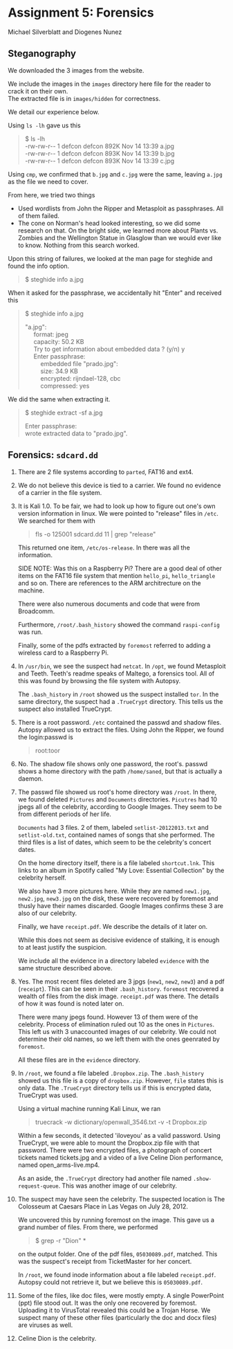 Assignment 5: Forensics
=======================
Michael Silverblatt and Diogenes Nunez

Steganography
---------------

We downloaded the 3 images from the website. 

We include the images in the `images` directory here file for the reader to crack it on their own.<br>
The extracted file is in `images/hidden` for correctness.

We detail our experience below.

Using `ls -lh` gave us this

> $ ls -lh<br>
> -rw-rw-r-- 1 defcon defcon 892K Nov 14 13:39 a.jpg<br>
> -rw-rw-r-- 1 defcon defcon 893K Nov 14 13:39 b.jpg<br>
> -rw-rw-r-- 1 defcon defcon 893K Nov 14 13:39 c.jpg

Using `cmp`, we confirmed that `b.jpg` and `c.jpg` were the same, leaving `a.jpg`
as the file we need to cover.

From here, we tried two things

- Used wordlists from John the Ripper and Metasploit as passphrases.
  All of them failed.
- The cone on Norman's head looked interesting, so we did some research
  on that. On the bright side, we learned more about Plants vs. Zombies
  and the Wellington Statue in Glasglow than we would ever like to know. 
  Nothing from this search worked.

Upon this string of failures, we looked at the man page for steghide and
found the info option.

> $ steghide info a.jpg

When it asked for the passphrase, we accidentally hit "Enter" and received
this

>  $ steghide info a.jpg 
>  
>  "a.jpg":<br>
>  &nbsp;&nbsp;&nbsp;&nbsp; format: jpeg<br>
>  &nbsp;&nbsp;&nbsp;&nbsp; capacity: 50.2 KB<br>
>  &nbsp;&nbsp;&nbsp;&nbsp; Try to get information about embedded data ? (y/n) y<br>
>  &nbsp;&nbsp;&nbsp;&nbsp; Enter passphrase: <br>
>  &nbsp;&nbsp;&nbsp;&nbsp;&nbsp;&nbsp;&nbsp;&nbsp; embedded file "prado.jpg":<br>
>  &nbsp;&nbsp;&nbsp;&nbsp;&nbsp;&nbsp;&nbsp;&nbsp; size: 34.9 KB<br>
>  &nbsp;&nbsp;&nbsp;&nbsp;&nbsp;&nbsp;&nbsp;&nbsp; encrypted: rijndael-128, cbc<br>
>  &nbsp;&nbsp;&nbsp;&nbsp;&nbsp;&nbsp;&nbsp;&nbsp; compressed: yes<br>

We did the same when extracting it.

> $ steghide extract -sf a.jpg
>
> Enter passphrase: <br>
> wrote extracted data to "prado.jpg".


Forensics: `sdcard.dd`
---------------------

1. There are 2 file systems according to `parted`, FAT16 and ext4.
2. We do not believe this device is tied to a carrier. We found no evidence
   of a carrier in the file system.
3. It is Kali 1.0. To be fair, we had to look up how to figure out one's own
   version information in linux. We were pointed to "release" files in `/etc`.
   We searched for them with

   > fls -o 125001 sdcard.dd 11 | grep "release"
   
   This returned one item, `/etc/os-release`. In there was all the information.

   SIDE NOTE: Was this on a Raspberry Pi?
   There are a good deal of other items on the FAT16 file system that mention `hello_pi`,
   `hello_triangle` and so on. There are references to the ARM architrecture on the machine.
   
   There were also numerous documents and code that were from Broadcomm. 
   
   Furthermore, `/root/.bash_history` showed the command `raspi-config` was run.
   
   Finally, some of the pdfs extracted by `foremost` referred to adding a wireless
   card to a Raspberry Pi.
4. In `/usr/bin`, we see the suspect had `netcat`.
   In `/opt`, we found Metasploit and Teeth. Teeth's readme speaks of Maltego,
   a forensics tool. All of this was found by browsing the file system with Autopsy.

   The `.bash_history` in `/root` showed us the suspect installed `tor`.
   In the same directory, the suspect had a `.TrueCrypt` directory. This tells us
   the suspect also installed TrueCrypt.
5. There is a root password. `/etc` contained the passwd and shadow files.
   Autopsy allowed us to extract the files. Using John the Ripper, we 
   found the login:passwd is

   > root:toor
   
6. No. The shadow file shows only one password, the root's. 
   passwd shows a home directory with the path `/home/saned`, but that is actually a daemon.
7. The passwd file showed us root's home directory was `/root`. In there, we
   found deleted `Pictures` and `Documents` directories. `Picutres` had 
   10 jpegs all of the celebrity, according to Google Images. They seem to
   be from different periods of her life. 

   `Documents` had 3 files. 2 of them, labeled `setlist-20122013.txt`
   and `setlist-old.txt`, contained names of songs that she performed. The third
   files is a list of dates, which seem to be the celebrity's concert dates.

   On the home directory itself, there is a file labeled `shortcut.lnk`. This
   links to an album in Spotify called "My Love: Essential Collection" by the celebrity herself.

   We also have 3 more pictures here. While they are named
   `new1.jpg`, `new2.jpg`, `new3.jpg` on the disk, these were recovered by
   foremost and thusly have their names discarded. Google Images confirms
   these 3 are also of our celebrity.

   Finally, we have `receipt.pdf`. We describe the details of it later on.

   While this does not seem as decisive evidence of stalking, it is enough
   to at least justify the suspicion.

   We include all the evidence in a directory labeled `evidence` with the
   same structure described above.
8. Yes. The most recent files deleted are 3 jpgs (`new1`, `new2`, `new3`) and a pdf (`receipt`).
   This can be seen in their `.bash_history`. 
   `foremost` recovered a wealth of files from the disk image. `receipt.pdf` was there. The details
   of how it was found is noted later on.
  
   There were many jpegs found. However 13 of them were of the celebrity. Process of elimination
   ruled out 10 as the ones in `Pictures`. This left us with 3 unaccounted images of our celebrity.
   We could not determine their old names, so we left them with the ones geenrated by `foremost`.

   All these files are in the `evidence` directory.

9. In `/root`, we found a file labeled `.Dropbox.zip`. The `.bash_history` showed us this file
   is a copy of `dropbox.zip`. However, `file` states this is only data. The
   `.TrueCrypt` directory tells us if this is encrypted data, TrueCrypt was used.

   Using a virtual machine running Kali Linux, we ran 

   > truecrack -w dictionary/openwall_3546.txt -v -t Dropbox.zip

   Within a few seconds, it detected 'iloveyou' as a valid password. Using TrueCrypt, 
   we were able to mount the Dropbox.zip file with that password. There were two encrypted
   files, a photograph of concert tickets named tickets.jpg and a video of a live 
   Celine Dion performance, named open_arms-live.mp4. 
   
   As an aside, the `.TrueCrypt` directory had another file named `.show-request-queue`.
   This was another image of our celebrity.
   
10. The suspect may have seen the celebrity. The suspected location is
    The Colosseum at Caesars Place in Las Vegas on July 28, 2012. 

    We uncovered this by running foremost on the image. This gave us
    a grand number of files. From there, we performed

    > $ grep -r "Dion" *

    on the output folder. One of the pdf files, `05030089.pdf`, matched.
    This was the suspect's receipt from TicketMaster for her concert.
    
    In `/root`, we found inode information about a file labeled `receipt.pdf`. 
    Autopsy could not retrieve it, but we believe this is `05030089.pdf`.
11. Some of the files, like doc files, were mostly empty. A single PowerPoint (ppt) file stood out.
    It was the only one recovered by foremost. Uploading it to VirusTotal revealed this could be a Trojan Horse.
    We suspect many of these other files (particularly the doc and docx files) are viruses as well.
12. Celine Dion is the celebrity. 
